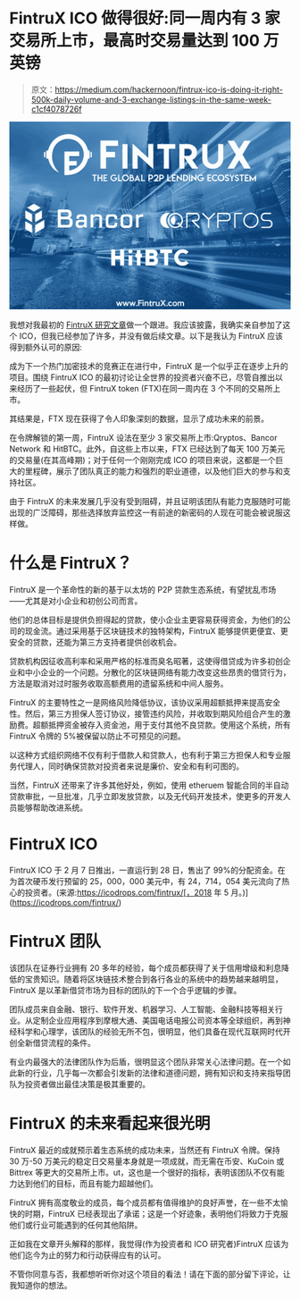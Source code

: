 # FintruX ICO 做得很好:同一周内有 3 家交易所上市，最高时交易量达到 100 万英镑

> 原文：<https://medium.com/hackernoon/fintrux-ico-is-doing-it-right-500k-daily-volume-and-3-exchange-listings-in-the-same-week-c1cf4078726f>

![](img/bf6c4b23ea128eed183ac9b2ddca9759.png)

我想对我最初的 [FintruX 研究文章](https://hackernoon.com/fintrux-making-unsecured-loans-highly-secure-on-the-blockchain-dd3946d2b24e)做一个跟进。我应该披露，我确实亲自参加了这个 ICO，但我已经参加了许多，并没有做后续文章。以下是我认为 FintruX 应该得到额外认可的原因:

成为下一个热门加密技术的竞赛正在进行中，FintruX 是一个似乎正在逐步上升的项目。围绕 FintruX ICO 的最初讨论让全世界的投资者兴奋不已，尽管自推出以来经历了一些起伏，但 FintruX token (FTX)在同一周内在 3 个不同的交易所上市。

其结果是，FTX 现在获得了令人印象深刻的数据，显示了成功未来的前景。

在令牌解锁的第一周，FintruX 设法在至少 3 家交易所上市:Qryptos、Bancor Network 和 HitBTC。此外，自这些上市以来，FTX 已经达到了每天 100 万美元的交易量(在其高峰期)；对于任何一个刚刚完成 ICO 的项目来说，这都是一个巨大的里程碑，展示了团队真正的能力和强烈的职业道德，以及他们巨大的参与和支持社区。

由于 FintruX 的未来发展几乎没有受到阻碍，并且证明该团队有能力克服随时可能出现的广泛障碍，那些选择放弃监控这一有前途的新密码的人现在可能会被说服这样做。

# **什么是 FintruX？**

FintruX 是一个革命性的新的基于以太坊的 P2P 贷款生态系统，有望扰乱市场——尤其是对小企业和初创公司而言。

他们的总体目标是提供负担得起的贷款，使小企业主更容易获得资金，为他们的公司的现金流。通过采用基于区块链技术的独特架构，FintruX 能够提供更便宜、更安全的贷款，还能为第三方支持者提供创收机会。

贷款机构因征收高利率和采用严格的标准而臭名昭著，这使得借贷成为许多初创企业和中小企业的一个问题。分散化的区块链网络有能力改变这些昂贵的借贷行为，方法是取消对过时服务收取高额费用的遗留系统和中间人服务。

FintruX 的主要特性之一是网络风险降低协议，该协议采用超额抵押来提高安全性。然后，第三方担保人签订协议，接管违约风险，并收取到期风险组合产生的激励费。超额抵押资金被存入资金池，用于支付其他不良贷款。使用这个系统，所有 FintruX 令牌的 5%被保留以防止不可预见的问题。

以这种方式组织网络不仅有利于借款人和贷款人，也有利于第三方担保人和专业服务代理人，同时确保贷款对投资者来说是廉价、安全和有利可图的。

当然，FintruX 还带来了许多其他好处，例如，使用 etheruem 智能合同的半自动贷款审批，一旦批准，几乎立即发放贷款，以及无代码开发技术，使更多的开发人员能够帮助改进系统。

# **FintruX ICO**

FintruX ICO 于 2 月 7 日推出，一直运行到 28 日，售出了 99%的分配资金。在为首次硬币发行预留的 25，000，000 美元中，有 24，714，054 美元流向了热心的投资者。(来源:https://icodrops.com/fintrux/[，2018 年 5 月。)](https://icodrops.com/fintrux/)

# **FintruX 团队**

该团队在证券行业拥有 20 多年的经验，每个成员都获得了关于信用增级和利息降低的宝贵知识。随着将区块链技术整合到各行各业的系统中的趋势越来越明显，FintruX 是以革新借贷市场为目标的团队的下一个合乎逻辑的步骤。

团队成员来自金融、银行、软件开发、机器学习、人工智能、金融科技等相关行业。从定制企业应用程序到摩根大通、美国电话电报公司资本等全球组织，再到神经科学和心理学，该团队的经验无所不包，很明显，他们具备在现代互联网时代开创全新借贷流程的条件。

有业内最强大的法律团队作为后盾，很明显这个团队非常关心法律问题。在一个如此新的行业，几乎每一次都会引发新的法律和道德问题，拥有知识和支持来指导团队为投资者做出最佳决策是极其重要的。

# FintruX 的未来看起来很光明

FintruX 最近的成就预示着生态系统的成功未来，当然还有 FintruX 令牌。保持 30 万-50 万美元的稳定日交易量本身就是一项成就，而无需在币安、KuCoin 或 Bittrex 等更大的交易所上市。ut，这也是一个很好的指标，表明该团队不仅有能力达到他们的目标，而且有能力超越他们。

FintruX 拥有高度敬业的成员，每个成员都有值得维护的良好声誉，在一些不太愉快的时期，FintruX 已经表现出了承诺；这是一个好迹象，表明他们将致力于克服他们或行业可能遇到的任何其他陷阱。

正如我在文章开头解释的那样，我觉得(作为投资者和 ICO 研究者)FintruX 应该为他们迄今为止的努力和行动获得应有的认可。

不管你同意与否，我都想听听你对这个项目的看法！请在下面的部分留下评论，让我知道你的想法。
